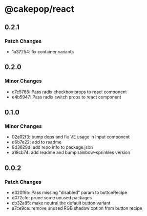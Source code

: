 # @cakepop/react

## 0.2.1

### Patch Changes

- 1a37254: fix container variants

## 0.2.0

### Minor Changes

- c7c5765: Pass radix checkbox props to react component
- e4b5947: Pass radix switch props to react component

## 0.1.0

### Minor Changes

- 02a02f3: bump deps and fix VE usage in Input component
- d6b7e22: add to readme
- 8d3629d: add repo info to package.json
- a19cb74: add readme and bump rainbow-sprinkles version

## 0.0.2

### Patch Changes

- e320f9a: Pass missing "disabled" param to buttonRecipe
- d072cfc: prune some unused packages
- cb32a85: make neutral the default button variant
- a7ce9ce: remove unused RGB shadow option from button recipe
